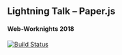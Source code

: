 ## Lightning Talk – Paper.js
#### Web-Worknights 2018


[![Build Status](https://travis-ci.org/signalwerk/talk.paperjs.svg?branch=master)](https://travis-ci.org/signalwerk/talk.paperjs)
